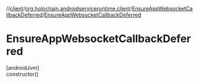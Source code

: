 //[client](../../../index.md)/[org.holochain.androidserviceruntime.client](../index.md)/[EnsureAppWebsocketCallbackDeferred](index.md)/[EnsureAppWebsocketCallbackDeferred](-ensure-app-websocket-callback-deferred.md)

# EnsureAppWebsocketCallbackDeferred

[androidJvm]\
constructor()
